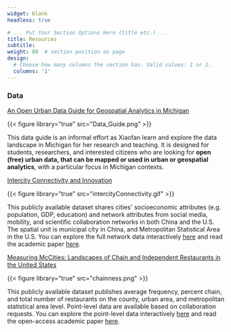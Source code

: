 ```yaml
---
widget: blank
headless: true

# ... Put Your Section Options Here (title etc.) ...
title: Resources
subtitle:
weight: 80  # section position on page
design:
  # Choose how many columns the section has. Valid values: 1 or 2.
  columns: '1'
---
```


### Data 

[An Open Urban Data Guide for Geospatial Analytics in Michigan](https://xfliang.notion.site/An-Open-Urban-Data-Guide-for-Geospatial-Analytics-in-Michigan-77190f5b741444079988bae9b925ac06?pvs=4)

{{< figure library="true" src="Data_Guide.png" >}}

This data guide is an informal effort as Xiaofan learn and explore the data landscape in Michigan for her research and teaching. It is designed for students, researchers, and interested citizens who are looking for **open (free) urban data, that can be mapped or used in urban or geospatial analytics**, with a particular focus in Michigan contexts.

[Intercity Connectivity and Innovation](https://github.com/xiaofanliang/intercity_connectivity)

{{< figure library="true" src="intercityConnectivity.gif" >}}

This publicly available dataset shares cities' socioeconomic attributes (e.g. population, GDP, education) and network attributes from social media, mobility, and scientific collaboration networks in both China and the U.S. The spatial unit is municipal city in China, and Metropolitan Statistical Area in the U.S. You can explore the full network data interactively [here](https://xiaofanliang.github.io/intercity_connectivity/) and read the academic paper [here](https://www.xiaofanliang.com/publication/intercitynx/intercitynx.pdf).

[Measuring McCities: Landscapes of Chain and Independent Restaurants in the United States](https://github.com/friendlycities-gatech/chainness/tree/main)

{{< figure library="true" src="chainness.png" >}}

This publicly available dataset publishes average frequency, percent chain, and total number of restaurants on the county, urban area, and metropolitan statistical area level. Point-level data are available based on collaboration requests. You can explore the point-level data interactively [here](https://friendlycities-gatech.github.io/chainness/) and read the open-access academic paper [here](https://journals.sagepub.com/doi/full/10.1177/23998083211014896).


